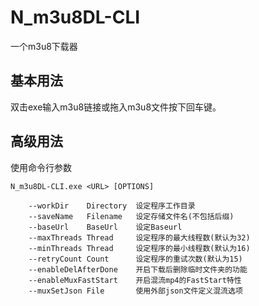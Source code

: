 # N_m3u8DL-CLI
一个m3u8下载器
## 基本用法
双击exe输入m3u8链接或拖入m3u8文件按下回车键。

## 高级用法
使用命令行参数
```
N_m3u8DL-CLI.exe <URL> [OPTIONS]  

    --workDir    Directory  设定程序工作目录
    --saveName   Filename   设定存储文件名(不包括后缀)
    --baseUrl    BaseUrl    设定Baseurl
    --maxThreads Thread     设定程序的最大线程数(默认为32)
    --minThreads Thread     设定程序的最小线程数(默认为16)
    --retryCount Count      设定程序的重试次数(默认为15)
    --enableDelAfterDone    开启下载后删除临时文件夹的功能
    --enableMuxFastStart    开启混流mp4的FastStart特性
    --muxSetJson File       使用外部json文件定义混流选项
```
